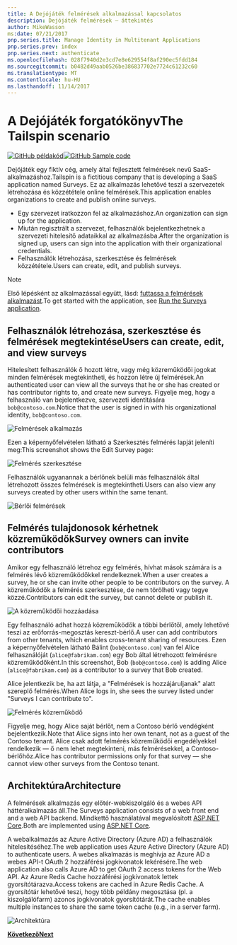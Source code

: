 ```yaml
---
title: A Dejójáték felmérések alkalmazással kapcsolatos
description: Dejójáték felmérések – áttekintés
author: MikeWasson
ms:date: 07/21/2017
pnp.series.title: Manage Identity in Multitenant Applications
pnp.series.prev: index
pnp.series.next: authenticate
ms.openlocfilehash: 028f7940d2e3cd7e8e629554f8af290ec5fdd184
ms.sourcegitcommit: b0482d49aab0526be386837702e7724c61232c60
ms.translationtype: MT
ms.contentlocale: hu-HU
ms.lasthandoff: 11/14/2017
---
```

# <a name="the-tailspin-scenario"></a><span data-ttu-id="92905-103">A Dejójáték forgatókönyv</span><span class="sxs-lookup"><span data-stu-id="92905-103">The Tailspin scenario</span></span>

<span data-ttu-id="92905-104">[![GitHub](../_images/github.png) példakód][sample application]</span><span class="sxs-lookup"><span data-stu-id="92905-104">[![GitHub](../_images/github.png) Sample code][sample application]</span></span>

<span data-ttu-id="92905-105">Dejójáték egy fiktív cég, amely által fejlesztett felmérések nevű SaaS-alkalmazáshoz.</span><span class="sxs-lookup"><span data-stu-id="92905-105">Tailspin is a fictitious company that is developing a SaaS application named Surveys.</span></span> <span data-ttu-id="92905-106">Ez az alkalmazás lehetővé teszi a szervezetek létrehozása és közzététele online felmérések.</span><span class="sxs-lookup"><span data-stu-id="92905-106">This application enables organizations to create and publish online surveys.</span></span>

* <span data-ttu-id="92905-107">Egy szervezet iratkozzon fel az alkalmazáshoz.</span><span class="sxs-lookup"><span data-stu-id="92905-107">An organization can sign up for the application.</span></span>
* <span data-ttu-id="92905-108">Miután regisztrált a szervezet, felhasználók bejelentkezhetnek a szervezeti hitelesítő adataikkal az alkalmazásba.</span><span class="sxs-lookup"><span data-stu-id="92905-108">After the organization is signed up, users can sign into the application with their organizational credentials.</span></span>
* <span data-ttu-id="92905-109">Felhasználók létrehozása, szerkesztése és felmérések közzététele.</span><span class="sxs-lookup"><span data-stu-id="92905-109">Users can create, edit, and publish surveys.</span></span>

> [!NOTE]
> <span data-ttu-id="92905-110">Első lépésként az alkalmazással együtt, lásd: [futtassa a felmérések alkalmazást].</span><span class="sxs-lookup"><span data-stu-id="92905-110">To get started with the application, see [Run the Surveys application].</span></span>
> 
> 

## <a name="users-can-create-edit-and-view-surveys"></a><span data-ttu-id="92905-111">Felhasználók létrehozása, szerkesztése és felmérések megtekintése</span><span class="sxs-lookup"><span data-stu-id="92905-111">Users can create, edit, and view surveys</span></span>
<span data-ttu-id="92905-112">Hitelesített felhasználók ő hozott létre, vagy még közreműködői jogokat minden felmérések megtekintheti, és hozzon létre új felmérések.</span><span class="sxs-lookup"><span data-stu-id="92905-112">An authenticated user can view all the surveys that he or she has created or has contributor rights to, and create new surveys.</span></span> <span data-ttu-id="92905-113">Figyelje meg, hogy a felhasználó van bejelentkezve, szervezeti identitására `bob@contoso.com`.</span><span class="sxs-lookup"><span data-stu-id="92905-113">Notice that the user is signed in with his organizational identity, `bob@contoso.com`.</span></span>

![Felmérések alkalmazás](./images/surveys-screenshot.png)

<span data-ttu-id="92905-115">Ezen a képernyőfelvételen látható a Szerkesztés felmérés lapját jeleníti meg:</span><span class="sxs-lookup"><span data-stu-id="92905-115">This screenshot shows the Edit Survey page:</span></span>

![Felmérés szerkesztése](./images/edit-survey.png)

<span data-ttu-id="92905-117">Felhasználók ugyanannak a bérlőnek belüli más felhasználók által létrehozott összes felmérések is megtekintheti.</span><span class="sxs-lookup"><span data-stu-id="92905-117">Users can also view any surveys created by other users within the same tenant.</span></span>

![Bérlői felmérések](./images/tenant-surveys.png)

## <a name="survey-owners-can-invite-contributors"></a><span data-ttu-id="92905-119">Felmérés tulajdonosok kérhetnek közreműködők</span><span class="sxs-lookup"><span data-stu-id="92905-119">Survey owners can invite contributors</span></span>
<span data-ttu-id="92905-120">Amikor egy felhasználó létrehoz egy felmérés, hívhat mások számára is a felmérés lévő közreműködőkkel rendelkeznek.</span><span class="sxs-lookup"><span data-stu-id="92905-120">When a user creates a survey, he or she can invite other people to be contributors on the survey.</span></span> <span data-ttu-id="92905-121">A közreműködők a felmérés szerkesztése, de nem törölheti vagy tegye közzé.</span><span class="sxs-lookup"><span data-stu-id="92905-121">Contributors can edit the survey, but cannot delete or publish it.</span></span>  

![A közreműködői hozzáadása](./images/add-contributor.png)

<span data-ttu-id="92905-123">Egy felhasználó adhat hozzá közreműködők a többi bérlőtől, amely lehetővé teszi az erőforrás-megosztás kereszt-bérlő.</span><span class="sxs-lookup"><span data-stu-id="92905-123">A user can add contributors from other tenants, which enables cross-tenant sharing of resources.</span></span> <span data-ttu-id="92905-124">Ezen a képernyőfelvételen látható Bálint (`bob@contoso.com`) van fel Alice felhasználóját (`alice@fabrikam.com`) egy Bob által létrehozott felmérésre közreműködőként.</span><span class="sxs-lookup"><span data-stu-id="92905-124">In this screenshot, Bob (`bob@contoso.com`) is adding Alice (`alice@fabrikam.com`) as a contributor to a survey that Bob created.</span></span>

<span data-ttu-id="92905-125">Alice jelentkezik be, ha azt látja, a "Felmérések is hozzájáruljanak" alatt szereplő felmérés.</span><span class="sxs-lookup"><span data-stu-id="92905-125">When Alice logs in, she sees the survey listed under "Surveys I can contribute to".</span></span>

![Felmérés közreműködő](./images/contributor.png)

<span data-ttu-id="92905-127">Figyelje meg, hogy Alice saját bérlőt, nem a Contoso bérlő vendégként bejelentkezik.</span><span class="sxs-lookup"><span data-stu-id="92905-127">Note that Alice signs into her own tenant, not as a guest of the Contoso tenant.</span></span> <span data-ttu-id="92905-128">Alice csak adott felmérés közreműködői engedélyekkel rendelkezik &mdash; ő nem lehet megtekinteni, más felmérésekkel, a Contoso-bérlőhöz.</span><span class="sxs-lookup"><span data-stu-id="92905-128">Alice has contributor permissions only for that survey &mdash; she cannot view other surveys from the Contoso tenant.</span></span>

## <a name="architecture"></a><span data-ttu-id="92905-129">Architektúra</span><span class="sxs-lookup"><span data-stu-id="92905-129">Architecture</span></span>
<span data-ttu-id="92905-130">A felmérések alkalmazás egy előtér-webkiszolgáló és a webes API háttéralkalmazás áll.</span><span class="sxs-lookup"><span data-stu-id="92905-130">The Surveys application consists of a web front end and a web API backend.</span></span> <span data-ttu-id="92905-131">Mindkettő használatával megvalósított [ASP.NET Core].</span><span class="sxs-lookup"><span data-stu-id="92905-131">Both are implemented using [ASP.NET Core].</span></span>

<span data-ttu-id="92905-132">A webalkalmazás az Azure Active Directory (Azure AD) a felhasználók hitelesítéséhez.</span><span class="sxs-lookup"><span data-stu-id="92905-132">The web application uses Azure Active Directory (Azure AD) to authenticate users.</span></span> <span data-ttu-id="92905-133">A webes alkalmazás is meghívja az Azure AD a webes API-t OAuth 2 hozzáférési jogkivonatok lekérésére.</span><span class="sxs-lookup"><span data-stu-id="92905-133">The web application also calls Azure AD to get OAuth 2 access tokens for the Web API.</span></span> <span data-ttu-id="92905-134">Az Azure Redis Cache hozzáférési jogkivonatok lettek gyorsítótárazva.</span><span class="sxs-lookup"><span data-stu-id="92905-134">Access tokens are cached in Azure Redis Cache.</span></span> <span data-ttu-id="92905-135">A gyorsítótár lehetővé teszi, hogy több példány megosztása (pl. a kiszolgálófarm) azonos jogkivonatok gyorsítótárát.</span><span class="sxs-lookup"><span data-stu-id="92905-135">The cache enables multiple instances to share the same token cache (e.g., in a server farm).</span></span>

![Architektúra](./images/architecture.png)

<span data-ttu-id="92905-137">[**Következő**][authentication]</span><span class="sxs-lookup"><span data-stu-id="92905-137">[**Next**][authentication]</span></span>

<!-- Links -->

[authentication]: authenticate.md

[futtassa a felmérések alkalmazást]: ./run-the-app.md
[Run the Surveys application]: ./run-the-app.md
[ASP.NET Core]: /aspnet/core
[sample application]: https://github.com/mspnp/multitenant-saas-guidance
